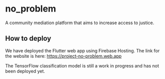 # no_problem

A community mediation platform that aims to increase access to justice.

## How to deploy

We have deployed the Flutter web app using Firebase Hosting. The link for the website is here: https://project-no-problem.web.app

The TensorFlow classification model is still a work in progress and has not been deployed yet.
